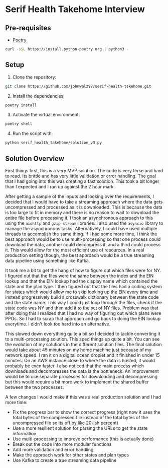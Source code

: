 # Serif Health Takehome Interview

## Pre-requisites

- [Poetry](https://python-poetry.org/docs/#installation)

```bash
curl -sSL https://install.python-poetry.org | python3 -
```

## Setup

1. Clone the repository:

```bash
git clone https://github.com/johnwalz97/serif-health-takehome.git
```

2. Install the dependencies:

```bash
poetry install
```

3. Activate the virtual environment:

```bash
poetry shell
```

4. Run the script with:

```bash
python serif_health_takehome/solution_v3.py
```

## Solution Overview

First things first, this is a very MVP solution. The code is very terse and hard to read. Its brittle and has very little validation or error handling. The goal that I had going into this was creating a fast solution. This took a bit longer than I expected and I ran up against the 2 hour mark.

After getting a sample of the inputs and looking over the requirements, I decided that I would have to take a streaming approach where the data gets uncompressed and processed as it is downloaded. This is because the data is too large to fit in memory and there is no reason to wait to download the entire file before processing it. I took an asynchronous approach to this using the `aiohttp` and `gzip-stream` libraries. I also used the `asyncio` library to manage the asynchronous tasks. Alternatively, I could have used multiple threads to accomplish the same thing. If I had some more time, I think the best approach would be to use multi-processing so that one process could download the data, another could decompress it, and a third could process it. This would allow for the most efficient use of resources. In a real production setting though, the best approach would be a true streaming data pipeline using something like Kafka.

It took me a bit to get the hang of how to figure out which files were for NY. I figured out that the files were the same between the index and the EIN lookup and that the EIN lookup had the display name which contained the state and the plan type. I then figured out that the files had a coding system for states which would allow me to skip looking up the EIN every time and instead progressively build a crosswalk dictionary between the state code and the state name. This way I could just loop through the files, check if the state code was NY and then add it to the set of NY files. Problem was that after doing this I realized that I had no way of figuring out which plans were PPOs. So I had to scrap that approach and go back to doing the EIN lookup everytime. I didn't look too hard into an alternative.

This slowed down everything quite a bit so I decided to tackle converting it to a multi-processing solution. This sped things up quite a bit. You can see the evolution of my solutions in the different solution files. The final solution would take about 45 minutes on my home machine just because of my network speed. I ran it on a digital ocean droplet and it finished in under 15 minutes. On an AWS instance close to where the data is hosted, it would probably be even faster. I also noticed that the main process which downloads and decompresses the data is the bottleneck. An improvement would be to use separate processes for downloading and decompressing but this would require a bit more work to implement the shared buffer between the two processes.

A few changes I would make if this was a real production solution and I had more time:

- Fix the progress bar to show the correct progress (right now it uses the total bytes of the compressed file instead of the total bytes of the uncompressed file so its off by like 20-ish percent)
- Use a more resilient solution for parsing the URLs to get the state information
- Use multi-processing to improve performance (this is actually done)
- Break out the code into more modular functions
- Add more validation and error handling
- Make the approach work for other states and plan types
- Use Kafka to create a true streaming data pipeline
